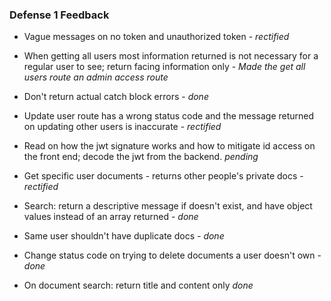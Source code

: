 ### Defense 1 Feedback

* Vague messages on no token and unauthorized token - _rectified_

* When getting all users most information returned is not necessary for a regular user to see; return facing information only - _Made the get all users route an admin access route_

* Don't return actual catch block errors - _done_

* Update user route has a wrong status code and the message returned on updating other users is inaccurate - _rectified_

* Read on how the jwt signature works and how to mitigate id access on the front end; decode the jwt from the backend. _pending_

* Get specific user documents - returns other people's private docs - _rectified_

* Search: return a descriptive message if doesn't exist, and have object values instead of an array returned - _done_

* Same user shouldn't have duplicate docs - _done_

* Change status code on trying to delete documents a user doesn't own - _done_

* On document search: return title and content only _done_

